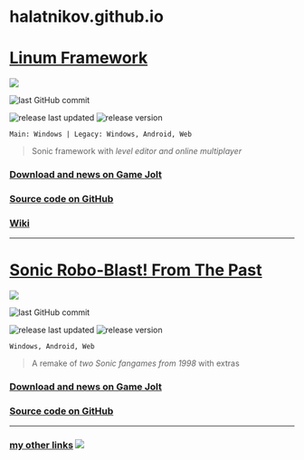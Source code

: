# halatnikov.github.io

# [Linum Framework](https://gamejolt.com/games/linum-framework/513673)
[![](https://cdn.discordapp.com/attachments/406052265963683840/944883321597493298/linum_ayleen-seraph_2x.png)](https://gamejolt.com/games/linum-framework/513673)

![last GitHub commit](https://img.shields.io/github/last-commit/halatnikov/linum-framework?label=last%20GitHub%20commit&logo=github)

![release last updated](https://img.shields.io/github/release-date/halatnikov/linum-framework?label=last%20updated)
![release version](https://img.shields.io/github/v/release/halatnikov/linum-framework?&label=version)

`Main: Windows | Legacy: Windows, Android, Web`

> Sonic framework with *level editor and online multiplayer*

### [Download and news on Game Jolt](https://gamejolt.com/games/linum-framework/513673)

### [Source code on GitHub](https://github.com/Halatnikov/linum-framework)

### [Wiki](https://halatnikov.github.io/linum-framework)

---

# [Sonic Robo-Blast! From The Past](https://gamejolt.com/games/srb_fromthepast/658544)
[![](https://media.discordapp.net/attachments/406052265963683840/944883384172302347/srbftp_dajumpjump.png)](https://gamejolt.com/games/srb_fromthepast/658544)

![last GitHub commit](https://img.shields.io/github/last-commit/halatnikov/SRBftp?label=last%20GitHub%20commit&logo=github)

![release last updated](https://img.shields.io/github/release-date/halatnikov/SRBftp?label=last%20updated)
![release version](https://img.shields.io/github/v/release/halatnikov/SRBftp?&label=version)

`Windows, Android, Web`

> A remake of *two Sonic fangames from 1998* with extras

### [Download and news on Game Jolt](https://gamejolt.com/games/srb_fromthepast/658544)

### [Source code on GitHub](https://github.com/Halatnikov/SRBftp)

---

### [my other links](https://halatnikov.carrd.co/) ![](https://cdn.discordapp.com/attachments/406052265963683840/944886384047583232/holat_ayleen-seraph_2x.png)
